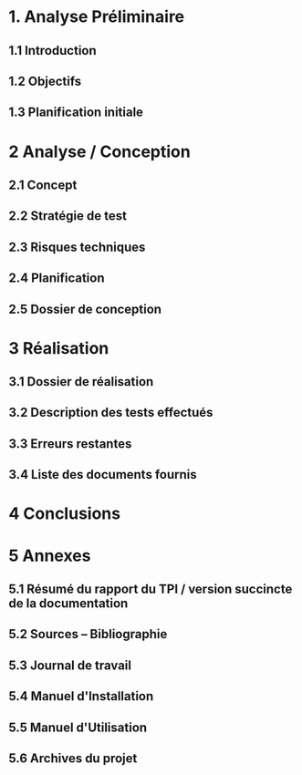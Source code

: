 # 1. Analyse Préliminaire

## 1.1 Introduction

<!-- Ce chapitre décrit brièvement le projet, le cadre dans lequel il est réalisé, les raisons de ce choix et ce qu'il peut apporter à l'élève ou à l'école. Il n'est pas nécessaire de rentrer dans les détails (ceux-ci seront abordés plus loin) mais cela doit être aussi clair et complet que possible (idées de solutions). Ce chapitre contient également l'inventaire et la description des travaux qui auraient déjà été effectués pour ce projet.   

Ces éléments peuvent être repris des spécifications de départ. -->

## 1.2 Objectifs

<!-- Ce chapitre énumère les objectifs du projet. L'atteinte ou non de ceux-ci devra pouvoir être contrôlée à la fin du projet. Les objectifs pourront éventuellement être revus après l'analyse.  

Ces éléments peuvent être repris des spécifications de départ. -->

## 1.3 Planification initiale

<!-- Ce chapitre montre la planification du projet. Celui-ci peut être découpé en tâches qui seront planifiées. Il s'agit de la première planification du projet, celle-ci devra être revue après l'analyse. Cette planification sera présentée sous la forme d'un diagramme. 

Ces éléments peuvent être repris des spécifications de départ. -->

# 2 Analyse / Conception

## 2.1 Concept

<!-- Le concept complet avec toutes ses annexes: 

Par exemple :  

*  Multimédia: carte de site, maquettes papier, story board préliminaire, … 
  
* Bases de données: interfaces graphiques, modèle conceptuel. 
  
* Programmation: interfaces graphiques, maquettes, analyse fonctionnelle… 
  
* … -->

## 2.2 Stratégie de test

<!-- Décrire la stratégie globale de test:  

* Types de des tests et ordre dans lequel ils seront effectués. 
  
* Les moyens à mettre en œuvre. 
  
* Couverture des tests (tests exhaustifs ou non, si non, pourquoi ?). 
  
* Données de test à prévoir (données réelles ?). 
  
* Les testeurs extérieurs éventuels. -->

## 2.3 Risques techniques

<!-- * Risques techniques (complexité, manque de compétences, …). 

Décrire aussi quelles solutions ont été appliquées pour réduire les risques (priorités, formation, actions, …). -->

## 2.4 Planification

<!-- Révision de la planification initiale du projet : 

* Planning indiquant les dates de début et de fin du projet ainsi que le découpage connu des diverses phases.
  
* Partage des tâches en cas de travail à plusieurs. 

Il s’agit en principe de la planification définitive du projet. Elle peut être ensuite affinée (découpage des tâches). Si les délais doivent être ensuite modifiés, le responsable de projet doit être avisé, et les raisons doivent être expliquées dans l’historique. -->

## 2.5 Dossier de conception

<!-- Fournir tous les document de conception: 

* Le choix du matériel HW 

* Le choix des systèmes d'exploitation pour la réalisation et l'utilisation 

* Le choix des outils logiciels pour la réalisation et l'utilisation 

* Site web: réaliser les maquettes avec un logiciel, décrire toutes les animations sur papier, définir les mots-clés, choisir une formule d'hébergement, définir la méthode de mise à jour, … 

* Bases de données: décrire le modèle relationnel, le contenu détaillé des tables (caractéristiques de chaque champs) et les requêtes. 

* Programmation et scripts: organigramme, architecture du programme, découpage modulaire, entrées-sorties des modules, pseudo-code / structogramme… 

Le dossier de conception devrait permettre de sous-traiter la réalisation du projet ! -->

# 3 Réalisation

## 3.1 Dossier de réalisation

<!-- Décrire la réalisation "physique" de votre projet 

* Les répertoires où le logiciel est installé 

* La liste de tous les fichiers et une rapide description de leur contenu (des noms qui parlent !) 

* Les versions des systèmes d'exploitation et des outils logiciels 

* La description exacte du matériel 

* Le numéro de version de votre produit ! 

* Programmation et scripts: librairies externes, dictionnaire des données, reconstruction du logiciel - cible à partir des sources. 

NOTE : Évitez d’inclure les listings des sources, à moins que vous ne désiriez en expliquer une partie vous paraissant importante. Dans ce cas n’incluez que cette partie… -->

## 3.2 Description des tests effectués

<!-- Pour chaque partie testée de votre projet, il faut décrire: 

* Les conditions exactes de chaque test 

* Les preuves de test (papier ou fichier) 

* Tests sans preuve: fournir au moins une description  -->

## 3.3 Erreurs restantes

<!-- S'il reste encore des erreurs:  

* Description détaillée 

* Conséquences sur l'utilisation du produit 

* Actions envisagées ou possibles -->

## 3.4 Liste des documents fournis

<!-- Lister les documents fournis au client avec votre produit, en indiquant les numéros de versions  

* Le rapport de projet 

* Le manuel d'Installation (en annexe) 

* Le manuel d'Utilisation avec des exemples graphiques (en annexe) 

* Autres… -->

# 4 Conclusions

<!-- Développez en tous cas les points suivants: 

* Objectifs atteints / non-atteints 

* Points positifs / négatifs 

* Difficultés particulières 

* Suites possibles pour le projet (évolutions & améliorations) -->

# 5 Annexes

## 5.1 Résumé du rapport du TPI / version succincte de la documentation

## 5.2 Sources – Bibliographie

<!-- Liste des livres utilisés (Titre, auteur, date), des sites Internet (URL) consultés, des articles (Revue, date, titre, auteur)… Et de toutes les aides externes (noms) -->

## 5.3 Journal de travail

## 5.4 Manuel d'Installation

## 5.5 Manuel d'Utilisation

## 5.6 Archives du projet

<!-- Media, … dans une fourre en plastique -->